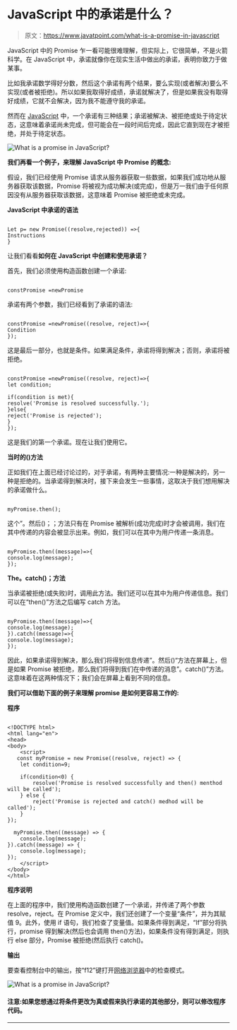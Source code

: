 # JavaScript 中的承诺是什么？

> 原文：<https://www.javatpoint.com/what-is-a-promise-in-javascript>

JavaScript 中的 Promise 乍一看可能很难理解，但实际上，它很简单，不是火箭科学。在 JavaScript 中，承诺就像你在现实生活中做出的承诺，表明你致力于做某事。

比如我承诺数学得好分数，然后这个承诺有两个结果，要么实现(或者解决)要么不实现(或者被拒绝)。所以如果我取得好成绩，承诺就解决了，但是如果我没有取得好成绩，它就不会解决，因为我不能遵守我的承诺。

然而在 [JavaScript](https://www.javatpoint.com/javascript-tutorial) 中，一个承诺有三种结果；承诺被解决、被拒绝或处于待定状态，这意味着承诺尚未完成，但可能会在一段时间后完成，因此它直到现在才被拒绝，并处于待定状态。

![What is a promise in JavaScript?](img/7d0ef8e40de4b2da8f0cee4205d37822.png)

**我们再看一个例子，来理解 JavaScript 中 **Promise** 的概念:**

假设，我们已经使用 Promise 请求从服务器获取一些数据，如果我们成功地从服务器获取该数据，Promise 将被视为成功解决(或完成)，但是万一我们由于任何原因没有从服务器获取该数据，这意味着 Promise 被拒绝或未完成。

**JavaScript 中承诺的语法**

```

Let p= new Promise((resolve,rejected)) =>{
Instructions
}

```

让我们看看**如何在 JavaScript 中创建和使用承诺？**

首先，我们必须使用构造函数创建一个承诺:

```

constPromise =newPromise

```

承诺有两个参数，我们已经看到了承诺的语法:

```

constPromise =newPromise((resolve, reject)=>{
Condition
});

```

这是最后一部分，也就是条件。如果满足条件，承诺将得到解决；否则，承诺将被拒绝。

```

constPromise =newPromise((resolve, reject)=>{
let condition;

if(condition is met){
resolve('Promise is resolved successfully.');
}else{
reject('Promise is rejected');
}
});

```

这是我们的第一个承诺。现在让我们使用它。

**当时的()方法**

正如我们在上面已经讨论过的，对于承诺，有两种主要情况:一种是解决的，另一种是拒绝的。当承诺得到解决时，接下来会发生一些事情，这取决于我们想用解决的承诺做什么。

```

myPromise.then();

```

这个”。然后()；；方法只有在 Promise 被解析(成功完成)时才会被调用，我们在其中传递的内容会被显示出来。例如，我们可以在其中为用户传递一条消息。

```

myPromise.then((message)=>{
console.log(message);
});

```

**The。catch()；方法**

当承诺被拒绝(或失败)时，调用此方法。我们还可以在其中为用户传递信息。我们可以在“then()”方法之后编写 catch 方法。

```

myPromise.then((message)=>{
console.log(message);
}).catch((message)=>{
console.log(message);
});

```

因此，如果承诺得到解决，那么我们将得到信息传递”。然后()“方法在屏幕上，但是如果 Promise 被拒绝，那么我们将得到我们在中传递的消息”。catch()”方法。这意味着在这两种情况下；我们会在屏幕上看到不同的信息。

**我们可以借助下面的例子来理解 promise 是如何更容易工作的:**

**程序**

```

<!DOCTYPE html>
<html lang="en">
<head>
<body>
    <script>
   const myPromise = new Promise((resolve, reject) => {  
    let condition=9;  

    if(condition<0) {    
        resolve('Promise is resolved successfully and then() menthod will be called');  
    } else {    
        reject('Promise is rejected and catch() medhod will be called');  
    }
});

  myPromise.then((message) => { 
    console.log(message);
}).catch((message) => { 
    console.log(message);
});
    </script>
</body>
</html>

```

**程序说明**

在上面的程序中，我们使用构造函数创建了一个承诺，并传递了两个参数 resolve，reject。在 Promise 定义中，我们还创建了一个变量“条件”，并为其赋值 9。此外，使用 if 语句，我们检查了变量值。如果条件得到满足，“If”部分将执行，promise 得到解决(然后也会调用 then()方法)，如果条件没有得到满足，则执行 else 部分，Promise 被拒绝(然后执行 catch()。

**输出**

要查看控制台中的输出，按“f12”键打开[网络浏览器](https://www.javatpoint.com/browsers)中的检查模式。

![What is a promise in JavaScript?](img/6d789a34321573e62029223cebb5b812.png)

#### 注意:如果您想通过将条件更改为真或假来执行承诺的其他部分，则可以修改程序代码。

* * *